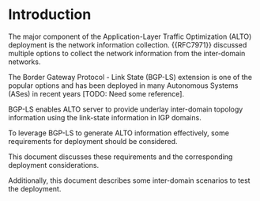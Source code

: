 # Introduction

The major component of the Application-Layer Traffic Optimization (ALTO)
deployment is the network information collection. {{RFC7971}} discussed
multiple options to collect the network information from the inter-domain
networks.

The Border Gateway Protocol - Link State (BGP-LS) extension is one of the
popular options and has been deployed in many Autonomous Systems (ASes) in
recent years [TODO: Need some reference].

BGP-LS enables ALTO server to provide underlay inter-domain topology
information using the link-state information in IGP domains.

To leverage BGP-LS to generate ALTO information effectively, some
requirements for deployment should be considered.

This document discusses these requirements and the corresponding deployment
considerations.

Additionally, this document describes some inter-domain scenarios to test the
deployment.